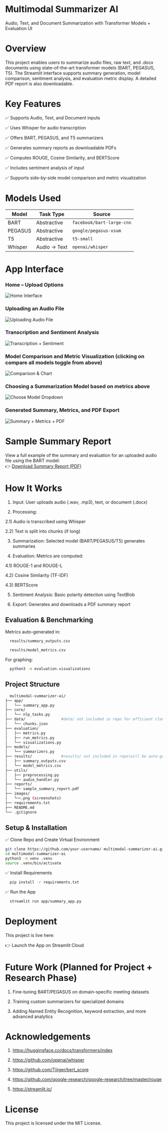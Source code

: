 
# Multimodal Summarizer AI

Audio, Text, and Document Summarization with Transformer Models + Evaluation UI


# Overview

This project enables users to summarize audio files, raw text, and .docx documents using state-of-the-art transformer models (BART, PEGASUS, T5). The Streamlit interface supports summary generation, model comparison, sentiment analysis, and evaluation metric display. A detailed PDF report is also downloadable.


# Key Features

✅ Supports Audio, Text, and Document inputs

✅ Uses Whisper for audio transcription

✅ Offers BART, PEGASUS, and T5 summarizers

✅ Generates summary reports as downloadable PDFs

✅ Computes ROUGE, Cosine Similarity, and BERTScore

✅ Includes sentiment analysis of input

✅ Supports side-by-side model comparison and metric visualization


# Models Used

| Model   | Task Type    | Source                    |
| ------- | ------------ | ------------------------- |
| BART    | Abstractive  | `facebook/bart-large-cnn` |
| PEGASUS | Abstractive  | `google/pegasus-xsum`     |
| T5      | Abstractive  | `t5-small`                |
| Whisper | Audio → Text | `openai/whisper`          |


# App Interface

### Home – Upload Options
![Home Interface](images/ui_streamlit.png)

### Uploading an Audio File
![Uploading Audio File](images/uploaded_audio.png)

### Transcription and Sentiment Analysis
![Transcription + Sentiment](images/transcription_sentiment.png)

### Model Comparison and Metric Visualization (clicking on compare all models toggle from above)
![Comparison & Chart](images/model_comparison_chart.png)

### Choosing a Summarization Model based on metrics above
![Choose Model Dropdown](images/choose_model_dropdown.png)

### Generated Summary, Metrics, and PDF Export
![Summary + Metrics + PDF](images/summary_metrics_pdflink.png)


# Sample Summary Report
  
View a full example of the summary and evaluation for an uploaded audio file using the BART model:  
👉 [Download Summary Report (PDF)](reports/summary_report-1.pdf)


# How It Works

1) Input: User uploads audio (.wav, .mp3), text, or document (.docx)

2) Processing:

2.1) Audio is transcribed using Whisper

2.2) Text is split into chunks (if long)

3) Summarization: Selected model (BART/PEGASUS/T5) generates summaries

4) Evaluation: Metrics are computed:

4.1) ROUGE-1 and ROUGE-L

4.2) Cosine Similarity (TF-IDF)

4.3) BERTScore

5) Sentiment Analysis: Basic polarity detection using TextBlob

6) Export: Generates and downloads a PDF summary report






## Evaluation & Benchmarking

Metrics auto-generated in:

```bash
  results/summary_outputs.csv
```
```bash
  results/model_metrics.csv
```
For graphing:

```bash
  python3 -m evaluation.visualizations
```


## Project Structure


```bash
  multimodal-summarizer-ai/
├── app/
│   └── summary_app.py
├── core/
│   └── nlp_tasks.py
├── data/                #data/ not included in repo for efficient cloning
│   └── chunks.json
├── evaluation/
│   ├── metrics.py
│   ├── run_metrics.py
│   └── visualizations.py
├── models/
│   └── summarizers.py
├── results/             #results/ not included in repo(will be auto-generated depending on data/ used)
│   ├── summary_outputs.csv
│   └── model_metrics.csv
├── utils/
│   ├── preprocessing.py
│   └── audio_handler.py
├── reports/
│   └── sample_summary_report.pdf
├── images/
│   └──.png (screenshots)
├── requirements.txt
├── README.md
└── .gitignore

```


## Setup & Installation

✅ Clone Repo and Create Virtual Environment

```bash
git clone https://github.com/your-username/ multimodal-summarizer-ai.git
cd multimodal-summarizer-ai
python3 -m venv .venv
source .venv/bin/activate

```
✅ Install Requirements

```bash
  pip install -r requirements.txt
```

✅ Run the App

```bash
  streamlit run app/summary_app.py

```

# Deployment

This project is live here:

👉 Launch the App on Streamlit Cloud

# Future Work (Planned for Project + Research Phase)

1) Fine-tuning BART/PEGASUS on domain-specific meeting datasets

2) Training custom summarizers for specialized domains

3) Adding Named Entity Recognition, keyword extraction, and more advanced analytics

# Acknowledgements

1) https://huggingface.co/docs/transformers/index

2) https://github.com/openai/whisper

3) https://github.com/Tiiiger/bert_score

4) https://github.com/google-research/google-research/tree/master/rouge

5) https://streamlit.io/


# License

This project is licensed under the MIT License.




